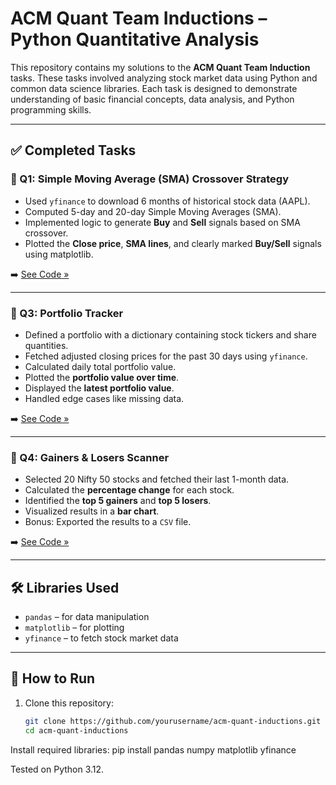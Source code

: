 # ACM Quant Team Inductions – Python Quantitative Analysis

This repository contains my solutions to the **ACM Quant Team Induction** tasks. These tasks involved analyzing stock market data using Python and common data science libraries. Each task is designed to demonstrate understanding of basic financial concepts, data analysis, and Python programming skills.

---

## ✅ Completed Tasks

### 🔹 Q1: Simple Moving Average (SMA) Crossover Strategy
- Used `yfinance` to download 6 months of historical stock data (AAPL).
- Computed 5-day and 20-day Simple Moving Averages (SMA).
- Implemented logic to generate **Buy** and **Sell** signals based on SMA crossover.
- Plotted the **Close price**, **SMA lines**, and clearly marked **Buy/Sell** signals using matplotlib.

➡️ [See Code »](./SMA.ipynb)

---

### 🔹 Q3: Portfolio Tracker
- Defined a portfolio with a dictionary containing stock tickers and share quantities.
- Fetched adjusted closing prices for the past 30 days using `yfinance`.
- Calculated daily total portfolio value.
- Plotted the **portfolio value over time**.
- Displayed the **latest portfolio value**.
- Handled edge cases like missing data.

➡️ [See Code »](./Portfolio.ipynb)

---

### 🔹 Q4: Gainers & Losers Scanner
- Selected 20 Nifty 50 stocks and fetched their last 1-month data.
- Calculated the **percentage change** for each stock.
- Identified the **top 5 gainers** and **top 5 losers**.
- Visualized results in a **bar chart**.
- Bonus: Exported the results to a `CSV` file.

➡️ [See Code »](./Gainer_Losers.ipynb)

---

## 🛠 Libraries Used
- `pandas` – for data manipulation
- `matplotlib` – for plotting
- `yfinance` – to fetch stock market data

---

## 🚀 How to Run
1. Clone this repository:
   ```bash
   git clone https://github.com/yourusername/acm-quant-inductions.git
   cd acm-quant-inductions
Install required libraries:
pip install pandas numpy matplotlib yfinance

Tested on Python 3.12.

